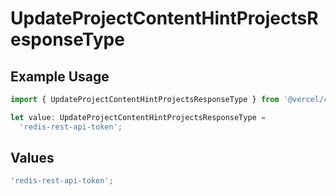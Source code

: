 # UpdateProjectContentHintProjectsResponseType

## Example Usage

```typescript
import { UpdateProjectContentHintProjectsResponseType } from '@vercel/client/models/operations';

let value: UpdateProjectContentHintProjectsResponseType =
  'redis-rest-api-token';
```

## Values

```typescript
'redis-rest-api-token';
```
